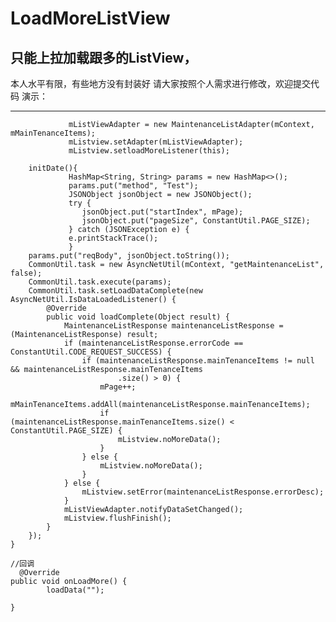 # LoadMoreListView
只能上拉加载跟多的ListView，
-----------------------------------------------
本人水平有限，有些地方没有封装好 请大家按照个人需求进行修改，欢迎提交代码
演示：
<hr/>


                 mListViewAdapter = new MaintenanceListAdapter(mContext, mMainTenanceItems);
                 mListview.setAdapter(mListViewAdapter);
                 mListview.setloadMoreListener(this);
        
        initDate(){
                 HashMap<String, String> params = new HashMap<>();
                 params.put("method", "Test");
                 JSONObject jsonObject = new JSONObject();
                 try {
                    jsonObject.put("startIndex", mPage);
                    jsonObject.put("pageSize", ConstantUtil.PAGE_SIZE);
                 } catch (JSONException e) {
                 e.printStackTrace();
                 }
        params.put("reqBody", jsonObject.toString());
        CommonUtil.task = new AsyncNetUtil(mContext, "getMaintenanceList", false);
        CommonUtil.task.execute(params);
        CommonUtil.task.setLoadDataComplete(new AsyncNetUtil.IsDataLoadedListener() {
            @Override
            public void loadComplete(Object result) {
                MaintenanceListResponse maintenanceListResponse = (MaintenanceListResponse) result;
                if (maintenanceListResponse.errorCode == ConstantUtil.CODE_REQUEST_SUCCESS) {
                    if (maintenanceListResponse.mainTenanceItems != null && maintenanceListResponse.mainTenanceItems
                            .size() > 0) {
                        mPage++;
                        mMainTenanceItems.addAll(maintenanceListResponse.mainTenanceItems);
                        if (maintenanceListResponse.mainTenanceItems.size() < ConstantUtil.PAGE_SIZE) {
                            mListview.noMoreData();
                        }
                    } else {
                        mListview.noMoreData();
                    }
                } else {
                    mListview.setError(maintenanceListResponse.errorDesc);
                }
                mListViewAdapter.notifyDataSetChanged();
                mListview.flushFinish();
            }
        });
    }

    //回调
      @Override
    public void onLoadMore() {
            loadData("");
        
    }
